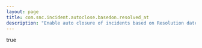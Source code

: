 ```yaml
---
layout: page
title: com.snc.incident.autoclose.basedon.resolved_at
description: "Enable auto closure of incidents based on Resolution date. Setting this to 'No' will make auto closure to run based on the Updated date."
---
```

true